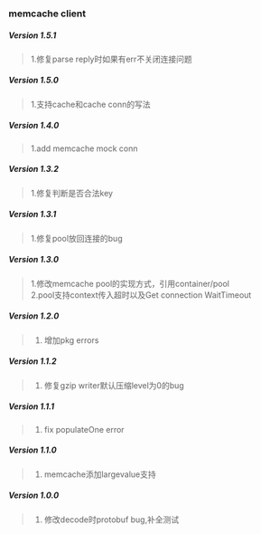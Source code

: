 ### memcache client

##### Version 1.5.1
> 1.修复parse reply时如果有err不关闭连接问题  

##### Version 1.5.0
> 1.支持cache和cache conn的写法
##### Version 1.4.0
> 1.add memcache mock conn

##### Version 1.3.2
> 1.修复判断是否合法key

##### Version 1.3.1
> 1.修复pool放回连接的bug

##### Version 1.3.0
> 1.修改memcache pool的实现方式，引用container/pool   
> 2.pool支持context传入超时以及Get connection WaitTimeout

##### Version 1.2.0
> 1. 增加pkg errors

##### Version 1.1.2
> 1. 修复gzip writer默认压缩level为0的bug

##### Version 1.1.1
> 1. fix populateOne error

##### Version 1.1.0
> 1. memcache添加largevalue支持

##### Version 1.0.0
> 1. 修改decode时protobuf bug,补全测试
